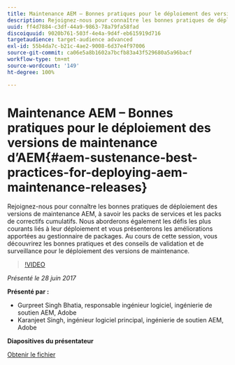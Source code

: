 ```yaml
---
title: Maintenance AEM – Bonnes pratiques pour le déploiement des versions de maintenance d’AEM
description: Rejoignez-nous pour connaître les bonnes pratiques de déploiement des versions de maintenance AEM, à savoir les packs de services et les packs de correctifs cumulatifs. Nous aborderons également les défis les plus courants liés à leur déploiement et vous présenterons les améliorations apportées au gestionnaire de packages. Au cours de cette session, vous découvrirez les bonnes pratiques et des conseils de validation et de surveillance pour le déploiement des versions de maintenance.
uuid: ff4d7884-c3df-44a9-9863-78a79fa58fad
discoiquuid: 9020b761-503f-4e4a-9d4f-eb615919d716
targetaudience: target-audience advanced
exl-id: 55b4da7c-b21c-4ae2-9008-6d37e4f97006
source-git-commit: ca06e5a8b1602a7bcfb83a43f529680a5a96bacf
workflow-type: tm+mt
source-wordcount: '149'
ht-degree: 100%

---
```


# Maintenance AEM – Bonnes pratiques pour le déploiement des versions de maintenance d’AEM{#aem-sustenance-best-practices-for-deploying-aem-maintenance-releases}

Rejoignez-nous pour connaître les bonnes pratiques de déploiement des versions de maintenance AEM, à savoir les packs de services et les packs de correctifs cumulatifs. Nous aborderons également les défis les plus courants liés à leur déploiement et vous présenterons les améliorations apportées au gestionnaire de packages. Au cours de cette session, vous découvrirez les bonnes pratiques et des conseils de validation et de surveillance pour le déploiement des versions de maintenance.

>[!VIDEO](https://video.tv.adobe.com/v/18982/?quality=9)

*Présenté le 28 juin 2017*

**Présenté par :**

* Gurpreet Singh Bhatia, responsable ingénieur logiciel, ingénierie de soutien AEM, Adobe
* Karanjeet Singh, ingénieur logiciel principal, ingénierie de soutien AEM, Adobe

**Diapositives du présentateur**

[Obtenir le fichier](assets/aem-sustenance-best-practices-gems.pdf)
<!--
[Get back to the Overview](https://helpx.adobe.com/experience-manager/kt/eseminars/gems/aem-index.html)
-->
